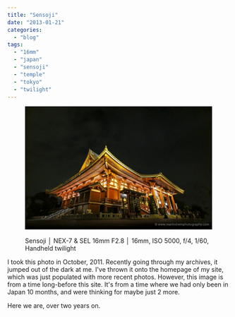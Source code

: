 ```yaml
---
title: "Sensoji"
date: "2013-01-21"
categories: 
  - "blog"
tags: 
  - "16mm"
  - "japan"
  - "sensoji"
  - "temple"
  - "tokyo"
  - "twilight"
---
```


<figure>

![Sensoji │&nbsp;NEX-7 &amp; SEL 16mm F2.8 │ 16mm, ISO 5000, f/4, 1/60, Handheld twilight](/assets/images/e8fcf-sensoji-1000x657-1.jpg)

<figcaption>



Sensoji │ NEX-7 & SEL 16mm F2.8 │ 16mm, ISO 5000, f/4, 1/60, Handheld twilight





</figcaption>



</figure>

I took this photo in October, 2011. Recently going through my archives, it jumped out of the dark at me. I've thrown it onto the homepage of my site, which was just populated with more recent photos. However, this image is from a time long-before this site. It's from a time where we had only been in Japan 10 months, and were thinking for maybe just 2 more.  

Here we are, over two years on.
